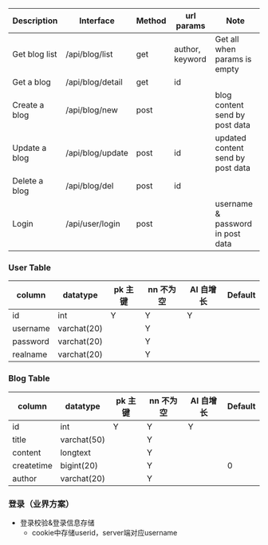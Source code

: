 | Description   | Interface        | Method | url params      | Note                              |
| ------------- | ---------------- | ------ | --------------- | --------------------------------- |
| Get blog list | /api/blog/list   | get    | author, keyword | Get all when params is empty      |
| Get a blog    | /api/blog/detail | get    | id              |                                   |
| Create a blog | /api/blog/new    | post   |                 | blog content send by post data    |
| Update a blog | /api/blog/update | post   | id              | updated content send by post data |
| Delete a blog | /api/blog/del    | post   | id              |                                   |
| Login         | /api/user/login  | post   |                 | username & password in post data  |

### User Table

| column   | datatype    | pk 主键 | nn 不为空 | AI 自增长 | Default |
| -------- | ----------- | ------- | --------- | --------- | ------- |
| id       | int         | Y       | Y         | Y         |         |
| username | varchat(20) |         | Y         |           |         |
| password | varchat(20) |         | Y         |           |         |
| realname | varchat(20) |         | Y         |           |         |

### Blog Table

| column     | datatype    | pk 主键 | nn 不为空 | AI 自增长 | Default |
| ---------- | ----------- | ------- | --------- | --------- | ------- |
| id         | int         | Y       | Y         | Y         |         |
| title      | varchat(50) |         | Y         |           |         |
| content    | longtext    |         | Y         |           |         |
| createtime | bigint(20)  |         | Y         |           | 0       |
| author     | varchat(20) |         | Y         |           |         |

### 登录（业界方案）

- 登录校验&登录信息存储
    - cookie中存储userid，server端对应username
